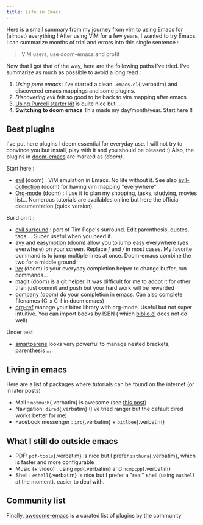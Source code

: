 ```yaml
---
title: Life in Emacs
...
```


Here is a small summary from my journey from vim to using Emacs for
(almost) everything ! After using ViM for a few years, I wanted to try
Emacs. I can summarize months of trial and errors into this single
sentence :

> ViM users, use doom-emacs and profit

Now that I got that of the way, here are the following paths I\'ve
tried. I\'ve summarize as much as possible to avoid a long read :

1.  *Using pure emacs*: I\'ve started a clean `.emacs.el`{.verbatim} and
    discovered emacs mappings and some plugins.
2.  *Discovering evil* felt so good to be back to vim mapping after
    emacs
3.  [Using Purcell starter kit](https://github.com/purcell/emacs.d) is
    quite nice but ...
4.  **Switching to doom emacs** This made my day/month/year. Start here
    !!

## Best plugins

I\'ve put here plugins I deem essential for everyday use. I will not try
to convince you but install, play with it and you should be pleased :)
Also, the plugins in
[doom-emacs](https://github.com/hlissner/doom-emacs) are marked as
*(doom)*.

Start here :

-   [evil](https://github.com/emacs-evil/evil) (doom) : ViM emulation in
    Emacs. No life without it. See also
    [evil-collection](https://github.com/emacs-evil/evil-collection)
    (doom) for having vim mapping \"everywhere\"
-   [Org-mode](https://orgmode.org/worg/org-tutorials/org4beginners.html)
    (doom) : I use it to plan my shopping, tasks, studying, movies
    list... Numerous tutorials are availables online but here the
    official documentation (quick version)

Build on it :

-   [evil surround](https://github.com/emacs-evil/evil-surround) : port
    of Tim Pope\'s surround. Edit parenthesis, quotes, tags ... Super
    useful when you need it.
-   [avy](https://github.com/abo-abo/avy) and
    [easymotion](https://github.com/PythonNut/evil-easymotion) (doom)
    allow you to jump easy everywhere (yes everwhere) on your screen.
    Replace *f* and */* in most cases. My favorite command is to jump
    multiple lines at once. Doom-emacs combine the two for a middle
    ground
-   [ivy](https://github.com/abo-abo/swiper) (doom) is your everyday
    completion helper to change buffer, run commands...
-   [magit](https://magit.vc/) (doom) is a git helper. It was difficult
    for me to adopt it for other than just commit and push but your hard
    work will be rewarded
-   [company](https://company-mode.github.io/) (doom) do your completion
    in emacs. Can also complete filenames (C-x C-f in doom emacs)
-   [org-ref](https://github.com/jkitchin/org-ref) manage your bitex
    library with org-mode. Useful but not super intuitive. You can
    import books by ISBN ( which
    [biblio.el](https://github.com/cpitclaudel/biblio.el) does not do
    well)

Under test

-   [smartparens](https://github.com/Fuco1/smartparens) looks very
    powerful to manage nested brackets, parenthesis ...

## Living in emacs

Here are a list of packages where tutorials can be found on the internet
(or in later posts)

-   Mail : `notmuch`{.verbatim} is awesome (see [this
    post](posts/mail.org))
-   Navigation: `dired`{.verbatim} (I\'ve tried ranger but the default
    dired works better for me)
-   Facebook messenger : `irc`{.verbatim} + `bitlbee`{.verbatim}

## What I still do outside emacs

-   PDF: `pdf-tools`{.verbatim} is nice but I prefer
    `zathura`{.verbatim}, which is faster and more configurable
-   Music (+ video) : using `mpd`{.verbatim} and `ncmpcpp`{.verbatim}
-   Shell : `eshell`{.verbatim} is nice but I prefer a "real" shell (using `nushell` at the moment).
    easier to deal with.

## Community list

Finally, [awesome-emacs](https://github.com/emacs-tw/awesome-emacs) is a
curated list of plugins by the community
